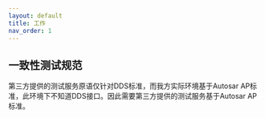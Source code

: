```yaml
---
layout: default
title: 工作
nav_order: 1
---
```


## 一致性测试规范

第三方提供的测试服务原语仅针对DDS标准，而我方实际环境基于Autosar AP标准，此环境下不知道DDS接口。因此需要第三方提供的测试服务基于Autosar AP标准。

